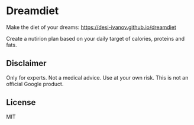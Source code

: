 # Dreamdiet

Make the diet of your dreams: https://desi-ivanov.github.io/dreamdiet

Create a nutirion plan based on your daily target of calories, proteins and fats.

## Disclaimer

Only for experts. Not a medical advice. Use at your own risk. This is not an official Google product.

## License

MIT
